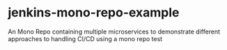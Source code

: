 # jenkins-mono-repo-example
An Mono Repo containing multiple microservices to demonstrate different approaches to handling CI/CD using a mono repo
test
